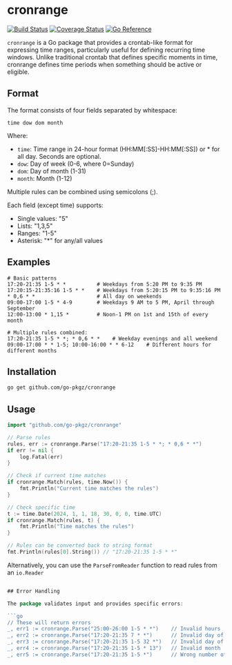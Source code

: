 # cronrange

[![Build Status](https://github.com/go-pkgz/cronrange/workflows/build/badge.svg)](https://github.com/go-pkgz/cronrange/actions) [![Coverage Status](https://coveralls.io/repos/github/go-pkgz/cronrange/badge.svg?branch=master)](https://coveralls.io/github/go-pkgz/cronrange?branch=master) [![Go Reference](https://pkg.go.dev/badge/github.com/go-pkgz/cronrange.svg)](https://pkg.go.dev/github.com/go-pkgz/cronrange)

`cronrange` is a Go package that provides a crontab-like format for expressing time ranges, particularly useful for defining recurring time windows. Unlike traditional crontab that defines specific moments in time, cronrange defines time periods when something should be active or eligible.


## Format

The format consists of four fields separated by whitespace:

```
time dow dom month
```

Where:

- `time`:  Time range in 24-hour format (HH:MM[:SS]-HH:MM[:SS]) or * for all day. Seconds are optional.
- `dow`:   Day of week (0-6, where 0=Sunday) 
- `dom`:   Day of month (1-31)
- `month`: Month (1-12)


Multiple rules can be combined using semicolons (;).

Each field (except time) supports:

- Single values: "5"
- Lists:        "1,3,5"
- Ranges:       "1-5"
-  Asterisk:     "*" for any/all values


## Examples

```
# Basic patterns
17:20-21:35 1-5 * *          # Weekdays from 5:20 PM to 9:35 PM
17:20:15-21:35:16 1-5 * *    # Weekdays from 5:20:15 PM to 9:35:16 PM
* 0,6 * *                    # All day on weekends
09:00-17:00 1-5 * 4-9        # Weekdays 9 AM to 5 PM, April through September
12:00-13:00 * 1,15 *         # Noon-1 PM on 1st and 15th of every month

# Multiple rules combined:
17:20-21:35 1-5 * *; * 0,6 * *    # Weekday evenings and all weekend
09:00-17:00 * * 1-5; 10:00-16:00 * * 6-12    # Different hours for different months
```

## Installation

```bash
go get github.com/go-pkgz/cronrange
```

## Usage

```go
import "github.com/go-pkgz/cronrange"

// Parse rules
rules, err := cronrange.Parse("17:20-21:35 1-5 * *; * 0,6 * *")
if err != nil {
    log.Fatal(err)
}

// Check if current time matches
if cronrange.Match(rules, time.Now()) {
    fmt.Println("Current time matches the rules")
}

// Check specific time
t := time.Date(2024, 1, 1, 18, 30, 0, 0, time.UTC)
if cronrange.Match(rules, t) {
    fmt.Println("Time matches the rules")
}

// Rules can be converted back to string format
fmt.Println(rules[0].String()) // "17:20-21:35 1-5 * *"
```

Alternatively, you can use the `ParseFromReader` function to read rules from an `io.Reader`


```go

## Error Handling

The package validates input and provides specific errors:

```go
// These will return errors
_, err1 := cronrange.Parse("25:00-26:00 1-5 * *")    // Invalid hours
_, err2 := cronrange.Parse("17:20-21:35 7 * *")      // Invalid day of week
_, err3 := cronrange.Parse("17:20-21:35 1-5 32 *")   // Invalid day of month
_, err4 := cronrange.Parse("17:20-21:35 1-5 * 13")   // Invalid month
_, err5 := cronrange.Parse("17:20-21:35 1-5 *")      // Wrong number of fields
```
